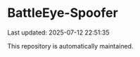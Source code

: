 # BattleEye-Spoofer

Last updated: 2025-07-12 22:51:35

This repository is automatically maintained.
